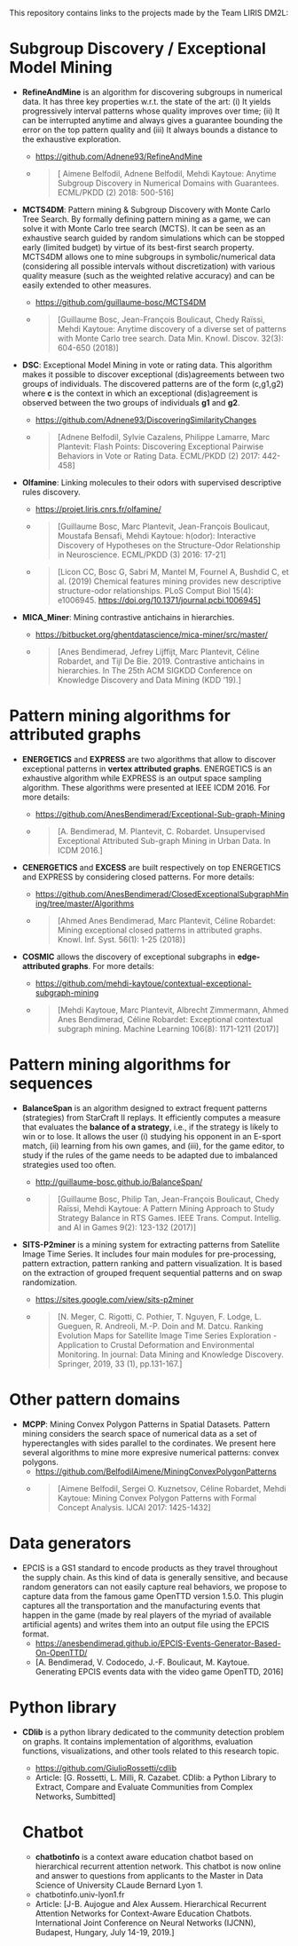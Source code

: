 This repository contains links to the projects made by the Team LIRIS DM2L:
# Subgroup Discovery / Exceptional Model Mining

* __RefineAndMine__ is an algorithm for discovering subgroups in numerical data. It has three key properties w.r.t. the state of the art: (i) It yields progressively interval patterns whose quality improves over time; (ii) It can be interrupted anytime and always gives a guarantee bounding the error on the top pattern quality and (iii) It always bounds a distance to the exhaustive exploration. 
  * https://github.com/Adnene93/RefineAndMine
  * > [	Aimene Belfodil, Adnene Belfodil, Mehdi Kaytoue: Anytime Subgroup Discovery in Numerical Domains with Guarantees. ECML/PKDD (2) 2018: 500-516]

* __MCTS4DM__: Pattern mining & Subgroup Discovery with Monte Carlo Tree Search. By formally defining pattern mining as a game, we can  solve it with Monte Carlo tree search (MCTS). It can be seen as an exhaustive search guided by random simulations which can be stopped early (limited budget) by virtue of its best-first search property. MCTS4DM allows one to mine subgroups in symbolic/numerical data (considering all possible intervals without discretization) with various quality measure (such as the weighted relative accuracy) and can be easily extended to other measures.
  * https://github.com/guillaume-bosc/MCTS4DM
  * > [Guillaume Bosc, Jean-François Boulicaut, Chedy Raïssi, Mehdi Kaytoue:
Anytime discovery of a diverse set of patterns with Monte Carlo tree search. Data Min. Knowl. Discov. 32(3): 604-650 (2018)]

* __DSC__: Exceptional Model Mining in vote or rating data. This algorithm makes it possible to discover exceptional (dis)agreements between two groups of individuals. The discovered patterns are of the form (c,g1,g2) where __c__ is the context in which an exceptional (dis)agreement is observed between the two groups of individuals __g1__ and __g2__.
  * https://github.com/Adnene93/DiscoveringSimilarityChanges
  * > [Adnene Belfodil, Sylvie Cazalens, Philippe Lamarre, Marc Plantevit: Flash Points: Discovering Exceptional Pairwise Behaviors in Vote or Rating Data. ECML/PKDD (2) 2017: 442-458]

* __Olfamine__: Linking molecules to their odors with supervised descriptive rules discovery.
  * https://projet.liris.cnrs.fr/olfamine/
  * >[Guillaume Bosc, Marc Plantevit, Jean-François Boulicaut, Moustafa Bensafi, Mehdi Kaytoue: h(odor): Interactive Discovery of Hypotheses on the Structure-Odor Relationship in Neuroscience. ECML/PKDD (3) 2016: 17-21]
  * >[Licon CC, Bosc G, Sabri M, Mantel M, Fournel A, Bushdid C, et al. (2019) Chemical features mining provides new descriptive structure-odor relationships. PLoS Comput Biol 15(4): e1006945. https://doi.org/10.1371/journal.pcbi.1006945]
  
 * __MICA_Miner__: Mining contrastive antichains in hierarchies. 
   * https://bitbucket.org/ghentdatascience/mica-miner/src/master/
   * >[Anes Bendimerad, Jefrey Lijffijt, Marc Plantevit, Céline Robardet, and Tijl De Bie. 2019. Contrastive antichains in hierarchies. In The 25th ACM SIGKDD Conference on Knowledge Discovery and Data Mining (KDD ’19).]

# Pattern mining algorithms for attributed graphs

* __ENERGETICS__ and __EXPRESS__ are two algorithms that allow to discover exceptional patterns in __vertex attributed graphs__. ENERGETICS is an exhaustive algorithm while EXPRESS is an output space sampling algorithm. These algorithms were presented at IEEE ICDM 2016. For more details:
  * https://github.com/AnesBendimerad/Exceptional-Sub-graph-Mining

  * > [A. Bendimerad, M. Plantevit, C. Robardet. Unsupervised Exceptional Attributed Sub-graph Mining in Urban Data. In ICDM 2016.] 
  
* __CENERGETICS__ and __EXCESS__   are built respectively on top  ENERGETICS and EXPRESS by considering closed patterns. For more details: 
  * https://github.com/AnesBendimerad/ClosedExceptionalSubgraphMining/tree/master/Algorithms
  * > [Ahmed Anes Bendimerad, Marc Plantevit, Céline Robardet: Mining exceptional closed patterns in attributed graphs. Knowl. Inf. Syst. 56(1): 1-25 (2018)]
 
* __COSMIC__ allows the discovery of exceptional subgraphs in __edge-attributed graphs__. For more details: 
  * https://github.com/mehdi-kaytoue/contextual-exceptional-subgraph-mining
  * > [Mehdi Kaytoue, Marc Plantevit, Albrecht Zimmermann, Ahmed Anes Bendimerad, Céline Robardet: Exceptional contextual subgraph mining. Machine Learning 106(8): 1171-1211 (2017)]

# Pattern mining algorithms for sequences 
* __BalanceSpan__ is an algorithm designed to extract frequent patterns (strategies) from StarCraft II replays. It efficiently computes a measure that evaluates the __balance of a strategy__, i.e., if the strategy is likely to win or to lose. It allows the user (i) studying his opponent in an E-sport match, (ii) learning from his own games, and (iii), for the game editor, to study if the rules of the game needs to be adapted due to imbalanced strategies used too often.
  * http://guillaume-bosc.github.io/BalanceSpan/
  * >[Guillaume Bosc, Philip Tan, Jean-François Boulicaut, Chedy Raïssi, Mehdi Kaytoue:
A Pattern Mining Approach to Study Strategy Balance in RTS Games. IEEE Trans. Comput. Intellig. and AI in Games 9(2): 123-132 (2017)]

* __SITS-P2miner__ is a mining system for extracting patterns from Satellite Image Time Series. It includes four main modules for pre-processing, pattern extraction, pattern ranking and pattern visualization. It is based on the extraction of grouped frequent sequential patterns and on swap randomization.
  * https://sites.google.com/view/sits-p2miner
  * > [N. Meger, C. Rigotti, C. Pothier, T. Nguyen, F. Lodge, L. Gueguen, R. Andreoli, M.-P. Doin and M. Datcu. Ranking Evolution Maps for Satellite Image Time Series Exploration - Application to Crustal Deformation and Environmental Monitoring. In journal: Data Mining and Knowledge Discovery. Springer, 2019, 33 (1), pp.131-167.]

# Other pattern domains
* __MCPP__: Mining Convex Polygon Patterns in Spatial Datasets. Pattern mining considers the search space of numerical data as a set of hyperectangles with sides parallel to the cordinates. We present here several algorithms to mine more expresive numerical patterns: convex polygons.
  * https://github.com/BelfodilAimene/MiningConvexPolygonPatterns
  * > [Aimene Belfodil, Sergei O. Kuznetsov, Céline Robardet, Mehdi Kaytoue: Mining Convex Polygon Patterns with Formal Concept Analysis. IJCAI 2017: 1425-1432]


# Data generators
* EPCIS is a GS1 standard to encode products as they travel throughout the supply chain. As this kind of data is generally sensitive, and because random generators can not easily capture real behaviors, we propose to capture data from the famous game OpenTTD version 1.5.0. This plugin captures all the transportation and the manufacturing events that happen in the game (made by real players of the myriad of available artificial agents) and writes them into an output file using the EPCIS format.
  * https://anesbendimerad.github.io/EPCIS-Events-Generator-Based-On-OpenTTD/
  * [A. Bendimerad, V. Codocedo, J.-F. Boulicaut, M. Kaytoue. Generating EPCIS events data with the video game OpenTTD, 2016]

# Python library
* __CDlib__ is a python library dedicated to the community detection problem on graphs. It contains implementation of algorithms, evaluation functions, visualizations, and other tools related to this research topic. 
  * https://github.com/GiulioRossetti/cdlib
  * Article: [G. Rossetti, L. Milli, R. Cazabet. CDlib: a Python Library to Extract, Compare and Evaluate Communities from Complex Networks, Sumbitted]
  
  # Chatbot
  * __chatbotinfo__  is a context aware  education chatbot based on hierarchical recurrent attention network. This chatbot is now online and answer to questions from applicants to the Master in Data Science of University CLaude Bernard Lyon 1.   
  * chatbotinfo.univ-lyon1.fr
  * Article: [J-B. Aujogue and Alex Aussem. Hierarchical Recurrent Attention Networks for Context-Aware Education Chatbots. International Joint Conference on Neural Networks (IJCNN), Budapest, Hungary, July 14-19, 2019.]
